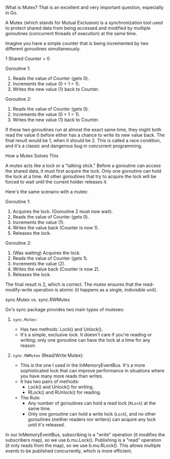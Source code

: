 What is Mutex?
That is an excellent and very important question, especially in Go.


  A Mutex (which stands for Mutual Exclusion) is a synchronization tool used to protect shared data from
   being accessed and modified by multiple goroutines (concurrent threads of execution) at the same
  time.


  Imagine you have a simple counter that is being incremented by two different goroutines
  simultaneously.


   1 Shared Counter = 0



  Goroutine 1:
   1. Reads the value of Counter (gets 0).
   2. Increments the value (0 + 1 = 1).
   3. Writes the new value (1) back to Counter.


  Goroutine 2:
   1. Reads the value of Counter (gets 0).
   2. Increments the value (0 + 1 = 1).
   3. Writes the new value (1) back to Counter.


  If these two goroutines run at almost the exact same time, they might both read the value 0 before
  either has a chance to write its new value back. The final result would be 1, when it should be 2.
  This is called a race condition, and it's a classic and dangerous bug in concurrent programming.


  How a Mutex Solves This


  A mutex acts like a lock or a "talking stick." Before a goroutine can access the shared data, it must
  first acquire the lock. Only one goroutine can hold the lock at a time. All other goroutines that try
  to acquire the lock will be forced to wait until the current holder releases it.

  Here's the same scenario with a mutex:


  Goroutine 1:
   1. Acquires the lock. (Goroutine 2 must now wait).
   2. Reads the value of Counter (gets 0).
   3. Increments the value (1).
   4. Writes the value back (Counter is now 1).
   5. Releases the lock.


  Goroutine 2:
   1. (Was waiting) Acquires the lock.
   2. Reads the value of Counter (gets 1).
   3. Increments the value (2).
   4. Writes the value back (Counter is now 2).
   5. Releases the lock.

  The final result is 2, which is correct. The mutex ensures that the read-modify-write operation is
  atomic (it happens as a single, indivisible unit).


  sync.Mutex vs. sync.RWMutex

  Go's sync package provides two main types of mutexes:


   1. `sync.Mutex`:
       * Has two methods: Lock() and Unlock().
       * It's a simple, exclusive lock. It doesn't care if you're reading or writing; only one goroutine
         can have the lock at a time for any reason.


   2. `sync.RWMutex` (Read/Write Mutex):
       * This is the one I used in the InMemoryEventBus. It's a more sophisticated lock that can improve
         performance in situations where you have many more reads than writes.
       * It has two pairs of methods:
           * Lock() and Unlock() for writing.
           * RLock() and RUnlock() for reading.
       * The Rule:
           * Any number of goroutines can hold a read lock (`RLock`) at the same time.
           * Only one goroutine can hold a write lock (`Lock`), and no other goroutines (neither readers
             nor writers) can acquire any lock until it's released.


  In our InMemoryEventBus, subscribing is a "write" operation (it modifies the subscribers map), so we
  use b.mu.Lock(). Publishing is a "read" operation (it only reads from the map), so we use
  b.mu.RLock(). This allows multiple events to be published concurrently, which is more efficient.

